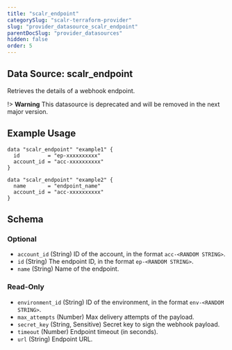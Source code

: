 ```yaml
---
title: "scalr_endpoint"
categorySlug: "scalr-terraform-provider"
slug: "provider_datasource_scalr_endpoint"
parentDocSlug: "provider_datasources"
hidden: false
order: 5
---
```

## Data Source: scalr_endpoint

Retrieves the details of a webhook endpoint.

!> **Warning** This datasource is deprecated and will be removed in the next major version.

## Example Usage

```hcl
data "scalr_endpoint" "example1" {
  id         = "ep-xxxxxxxxxx"
  account_id = "acc-xxxxxxxxxx"
}

data "scalr_endpoint" "example2" {
  name       = "endpoint_name"
  account_id = "acc-xxxxxxxxxx"
}
```

<!-- schema generated by tfplugindocs -->
## Schema

### Optional

- `account_id` (String) ID of the account, in the format `acc-<RANDOM STRING>`.
- `id` (String) The endpoint ID, in the format `ep-<RANDOM STRING>`.
- `name` (String) Name of the endpoint.

### Read-Only

- `environment_id` (String) ID of the environment, in the format `env-<RANDOM STRING>`.
- `max_attempts` (Number) Max delivery attempts of the payload.
- `secret_key` (String, Sensitive) Secret key to sign the webhook payload.
- `timeout` (Number) Endpoint timeout (in seconds).
- `url` (String) Endpoint URL.
